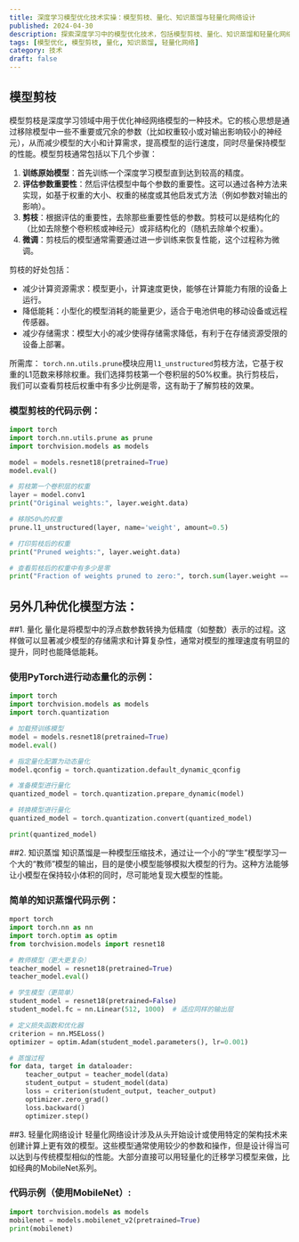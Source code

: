 ```yaml
---
title: 深度学习模型优化技术实操：模型剪枝、量化、知识蒸馏与轻量化网络设计
published: 2024-04-30
description: 探索深度学习中的模型优化技术，包括模型剪枝、量化、知识蒸馏和轻量化网络设计，旨在提升模型效率并减少计算资源需求。
tags: [模型优化, 模型剪枝, 量化, 知识蒸馏, 轻量化网络]
category: 技术
draft: false
---
```


## 模型剪枝

模型剪枝是深度学习领域中用于优化神经网络模型的一种技术。它的核心思想是通过移除模型中一些不重要或冗余的参数（比如权重较小或对输出影响较小的神经元），从而减少模型的大小和计算需求，提高模型的运行速度，同时尽量保持模型的性能。模型剪枝通常包括以下几个步骤：

1. **训练原始模型**：首先训练一个深度学习模型直到达到较高的精度。
2. **评估参数重要性**：然后评估模型中每个参数的重要性。这可以通过各种方法来实现，如基于权重的大小、权重的梯度或其他启发式方法（例如参数对输出的影响）。
3. **剪枝**：根据评估的重要性，去除那些重要性低的参数。剪枝可以是结构化的（比如去除整个卷积核或神经元）或非结构化的（随机去除单个权重）。
4. **微调**：剪枝后的模型通常需要通过进一步训练来恢复性能，这个过程称为微调。

剪枝的好处包括：
- 减少计算资源需求：模型更小，计算速度更快，能够在计算能力有限的设备上运行。
- 降低能耗：小型化的模型消耗的能量更少，适合于电池供电的移动设备或远程传感器。
- 减少存储需求：模型大小的减少使得存储需求降低，有利于在存储资源受限的设备上部署。

所需库：
`torch.nn.utils.prune`模块应用`l1_unstructured`剪枝方法，它基于权重的L1范数来移除权重。我们选择剪枝第一个卷积层的50%权重。执行剪枝后，我们可以查看剪枝后权重中有多少比例是零，这有助于了解剪枝的效果。

### 模型剪枝的代码示例：

```python
import torch
import torch.nn.utils.prune as prune
import torchvision.models as models

model = models.resnet18(pretrained=True)
model.eval()

# 剪枝第一个卷积层的权重
layer = model.conv1
print("Original weights:", layer.weight.data)

# 移除50%的权重
prune.l1_unstructured(layer, name='weight', amount=0.5)

# 打印剪枝后的权重
print("Pruned weights:", layer.weight.data)

# 查看剪枝后的权重中有多少是零
print("Fraction of weights pruned to zero:", torch.sum(layer.weight == 0).item() / layer.weight.nelement())
```
## 另外几种优化模型方法：
##1. 量化
量化是将模型中的浮点数参数转换为低精度（如整数）表示的过程。这样做可以显著减少模型的存储需求和计算复杂性，通常对模型的推理速度有明显的提升，同时也能降低能耗。


### 使用PyTorch进行动态量化的示例：

```python
import torch
import torchvision.models as models
import torch.quantization

# 加载预训练模型
model = models.resnet18(pretrained=True)
model.eval()

# 指定量化配置为动态量化
model.qconfig = torch.quantization.default_dynamic_qconfig

# 准备模型进行量化
quantized_model = torch.quantization.prepare_dynamic(model)

# 转换模型进行量化
quantized_model = torch.quantization.convert(quantized_model)

print(quantized_model)
```
##2. 知识蒸馏
知识蒸馏是一种模型压缩技术，通过让一个小的“学生”模型学习一个大的“教师”模型的输出，目的是使小模型能够模拟大模型的行为。这种方法能够让小模型在保持较小体积的同时，尽可能地复现大模型的性能。


### 简单的知识蒸馏代码示例：

```python
mport torch
import torch.nn as nn
import torch.optim as optim
from torchvision.models import resnet18

# 教师模型（更大更复杂）
teacher_model = resnet18(pretrained=True)
teacher_model.eval()

# 学生模型（更简单）
student_model = resnet18(pretrained=False)
student_model.fc = nn.Linear(512, 1000)  # 适应同样的输出层

# 定义损失函数和优化器
criterion = nn.MSELoss()
optimizer = optim.Adam(student_model.parameters(), lr=0.001)

# 蒸馏过程
for data, target in dataloader:  
    teacher_output = teacher_model(data)
    student_output = student_model(data)
    loss = criterion(student_output, teacher_output)
    optimizer.zero_grad()
    loss.backward()
    optimizer.step()
```
##3. 轻量化网络设计
轻量化网络设计涉及从头开始设计或使用特定的架构技术来创建计算上更有效的模型。这些模型通常使用较少的参数和操作，但是设计得当可以达到与传统模型相似的性能。大部分直接可以用轻量化的迁移学习模型来做，比如经典的MobileNet系列。

### 代码示例（使用MobileNet）:

```python
import torchvision.models as models
mobilenet = models.mobilenet_v2(pretrained=True)
print(mobilenet)
```
